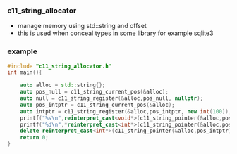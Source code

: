 

### c11_string_allocator
* manage memory using std::string and offset
* this is used when conceal types in some library for example sqlite3

### example 

```c++
#include "c11_string_allocator.h"
int main(){

    auto alloc = std::string{};
    auto pos_null = c11_string_current_pos(&alloc);
    auto null = c11_string_register(&alloc,pos_null, nullptr);
    auto pos_intptr = c11_string_current_pos(&alloc);
    auto intptr = c11_string_register(&alloc,pos_intptr, new int(100));
    printf("%s\n",reinterpret_cast<void*>(c11_string_pointer(&alloc,pos_null)));
    printf("%d\n",*reinterpret_cast<int*>(c11_string_pointer(&alloc,pos_intptr)));
    delete reinterpret_cast<int*>(c11_string_pointer(&alloc,pos_intptr));
    return 0;
}

```